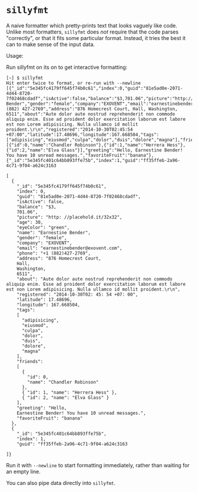 # `sillyfmt`
A naive formatter which pretty-prints text that looks vaguely like code. Unlike most formatters, `sillyfmt` does *not* require that the code parses "correctly", or that it fits some particular format. Instead, it tries the best it can to make sense of the input data.

Usage:

Run sillyfmt on its on to get interactive formatting:
```
[~] $ sillyfmt
Hit enter twice to format, or re-run with --newline
[{"_id":"5e345fc4179ff645f74b0c61","index":0,"guid":"81e5ad0e-2071-4d44-8720-7f02468cdadf","isActive":false,"balance":"$3,701.06","picture":"http://placehold.it/32x32","age":30,"eyeColor":"green","name":"Earnestine Bender","gender":"female","company":"EXOVENT","email":"earnestinebender@exovent.com","phone":"+1 (882) 427-2769","address":"876 Homecrest Court, Hall, Washington, 6511","about":"Aute dolor aute nostrud reprehenderit non commodo aliquip enim. Esse ad proident dolor exercitation laborum est labore est non Lorem adipisicing. Nulla ullamco id mollit proident.\r\n","registered":"2014-10-30T02:45:54 +07:00","latitude":17.48696,"longitude":167.668504,"tags":["adipisicing","eiusmod","culpa","dolor","duis","dolore","magna"],"friends":[{"id":0,"name":"Chandler Robinson"},{"id":1,"name":"Herrera Hess"},{"id":2,"name":"Elva Glass"}],"greeting":"Hello, Earnestine Bender! You have 10 unread messages.","favoriteFruit":"banana"},{"_id":"5e345fc401c64bb893ffe75b","index":1,"guid":"ff35ffeb-2a96-4c71-9f04-a624c3163

[
  {
    "_id": "5e345fc4179ff645f74b0c61",
    "index": 0,
    "guid": "81e5ad0e-2071-4d44-8720-7f02468cdadf",
    "isActive": false,
    "balance": "$3,
    701.06",
    "picture": "http: //placehold.it/32x32",
    "age": 30,
    "eyeColor": "green",
    "name": "Earnestine Bender",
    "gender": "female",
    "company": "EXOVENT",
    "email": "earnestinebender@exovent.com",
    "phone": "+1 (882)427-2769",
    "address": "876 Homecrest Court,
    Hall,
    Washington,
    6511",
    "about": "Aute dolor aute nostrud reprehenderit non commodo aliquip enim. Esse ad proident dolor exercitation laborum est labore est non Lorem adipisicing. Nulla ullamco id mollit proident.\r\n",
    "registered": "2014-10-30T02: 45: 54 +07: 00",
    "latitude": 17.48696,
    "longitude": 167.668504,
    "tags":
    [
      "adipisicing",
      "eiusmod",
      "culpa",
      "dolor",
      "duis",
      "dolore",
      "magna"
    ],
    "friends":
    [
      {
        "id": 0,
        "name": "Chandler Robinson"
      },
      { "id": 1, "name": "Herrera Hess" },
      { "id": 2, "name": "Elva Glass" }
    ],
    "greeting": "Hello,
    Earnestine Bender! You have 10 unread messages.",
    "favoriteFruit": "banana"
  },
  {
    "_id": "5e345fc401c64bb893ffe75b",
    "index": 1,
    "guid": "ff35ffeb-2a96-4c71-9f04-a624c3163

]}
```

Run it with `--newline` to start formatting immediately, rather than waiting for an empty line.

You can also pipe data directly into `sillyfmt`.
